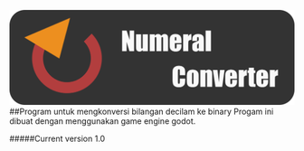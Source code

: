 ![banner](banner.png)
##Program untuk mengkonversi bilangan decilam ke binary
Progam ini dibuat dengan menggunakan game engine godot.

#####Current version 1.0
